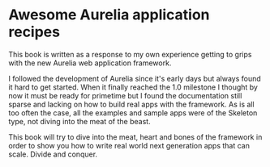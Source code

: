 # Awesome Aurelia application recipes

This book is written as a response to my own experience getting to grips with the new Aurelia web application framework.

I followed the development of Aurelia since it's early days but always found it hard to get started. When it finally reached the 1.0 milestone I thought by now it must be ready for primetime but I found the documentation still sparse and lacking on how to build real apps with the framework. As is all too often the case, all the examples and sample apps were of the Skeleton type, not diving into the meat of the beast.

This book will try to dive into the meat, heart and bones of the framework in order to show you how to write real world next generation apps that can scale. Divide and conquer.

